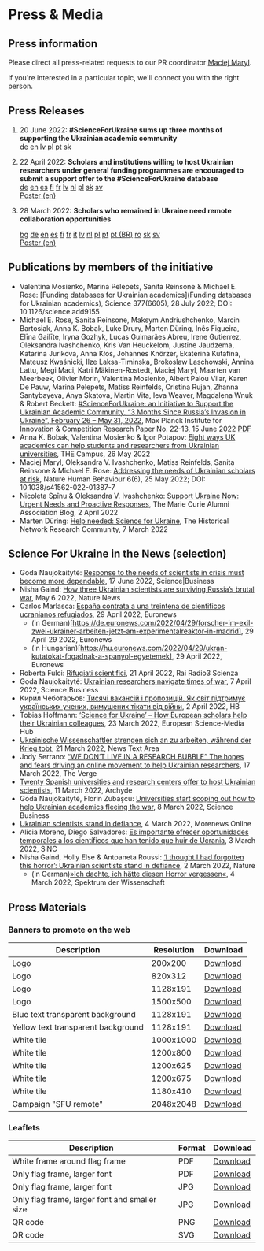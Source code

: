 # Press & Media

## Press information

Please direct all press-related requests to our PR coordinator [Maciej Maryl](/cdn-cgi/l/email-protection#5424263127271427373d313a3731323b26213f26353d3a317a3121).

If you're interested in a particular topic, we'll connect you with the right person.

## Press Releases

1. 20 June 2022: **#ScienceForUkraine sums up three months of supporting the Ukrainian academic community** \
[de](https://drive.google.com/file/d/1yVFVg7yfHWF-UoNqOgPs9SHDAGswHAMd/view?usp=sharing)  [en](https://drive.google.com/file/d/152CZWiBF7zVFScmA8h0An6i73LkxYXUs/view?usp=sharing) [lv](https://drive.google.com/file/d/1Ss7gKTRE5ymPJuX20a-lWrla024f_5J1/view?usp=sharing) [pl](https://drive.google.com/file/d/1o73sf4cHoGliLQmJ6oJzW8hMcVL3wPi-/view?usp=sharing) [pt](https://drive.google.com/file/d/1Q2yDy7cImYKA4rstAhOaiX8VvNr4Xfpl/view?usp=sharing) [sk](https://drive.google.com/file/d/1Wq14rZZDiiC249Lq5r6sfRlhoIk2-TTP/view?usp=sharing)

2.  22 April 2022: **Scholars and institutions willing to host Ukrainian researchers under general funding programmes are encouraged to submit a support offer to the #ScienceForUkraine database**  
    [de](https://drive.google.com/file/d/1ylRFeTtWSU2JHHH0sAV89dweztGuTbBT/view) [en](https://drive.google.com/file/d/16C9VW6ZiGoGdWZGTAdnbQwGR0cLkr0y_/view) [es](https://drive.google.com/file/d/1rpfF_ZkdJEPOep7FUVjOZO-jVILPgU7f/view) [fi](https://drive.google.com/file/d/1VP9KTLSFOKStq-8qCzpHyNWhTtNjyEvI/view) [fr](https://drive.google.com/file/d/1Kz53JwRSKS5KB2P4Ej3u7_7et2bFH8BQ/view) [lv](https://drive.google.com/file/d/1ntQ4DlpXEBOQJYR_4fKSl7tG75v6qBwK/view) [nl](https://drive.google.com/file/d/1UEOYj9gzUUOyeGRAqOQF9ltCvMJULMY4/view) [pl](https://drive.google.com/file/d/13tpBTePS2pV9LzII4doIPi6rYKjMrh14/view) [sk](https://drive.google.com/file/d/1AcXevJ1eJMw8etDDuKFmEch2FqhUV97H/view) [sv](https://drive.google.com/file/d/132yzzPGDnYhKZaEQUQCfGNGC6Om23jGv/view)  
    [Poster (en)](https://drive.google.com/file/d/1GovFGM97Dzn2Eubhbc-WWUw61KDOqMRx/view)
    
3.  28 March 2022: **Scholars who remained in Ukraine need remote collaboration opportunities**
    
    [bg](https://drive.google.com/file/d/1GakVdAq0vjfzqM1MnUHjPLznh-SDXOup/view) [de](https://drive.google.com/file/d/1507uOS5L3LL6E78AAmdQ_7pdvscRdbwR/view) [en](https://drive.google.com/file/d/1KIO96sfir9oPkVOOKtxXzzx4iPr2_d_-/view) [es](https://drive.google.com/file/d/1TpErt34hjjJOHJyVa6oNk8EsgDUEqfbe/view) [fi](https://drive.google.com/file/d/1NeQx-81oLHqbighVp_8q4H-kC6nqd8No/view) [fr](https://drive.google.com/file/d/1b2OnLFguaGYuyHsoC0yRbAhYRYZ155xR/view) [it](https://drive.google.com/file/d/1C8lhKChKZBITGIto0ouVZsynuzMIKruW/view) [lv](https://drive.google.com/file/d/1kh7MWZg1Z3-moSHkdGkYK80ZWgsGvT1f/view) [nl](https://drive.google.com/file/d/1LBAwGBhCp5w1rt2_COQElCt-p2y-nOzB/view) [pl](https://drive.google.com/file/d/1Mfu_-E6qrsPQp9LkdVuiflp9yB9HBNEN/view) [pt](https://drive.google.com/file/d/1mSeFWui_x-DzngDPO-KHor41d_ltPydu/view) [pt (BR)](https://drive.google.com/file/d/1N4T1mjAiYM_2RN3ojvKhIuPt-jAQfiJU/view) [ro](https://drive.google.com/file/d/1Gbyi0pqutmMq1ki2pfy9lFm6eEL5x-Ff/view) [sk](https://drive.google.com/file/d/1R7PyQmrzu5TDzfVRo-cSqLZNlwYrKBNj/view) [sv](https://drive.google.com/file/d/1PqEt7uh7RJLrvX8ALx4NTrJviXn5E6kY/view)  
    [Poster (en)](https://drive.google.com/file/d/1r-Yh5q4lqYxNtSOwJwD2ccO3EljFZTt6/view)
    

## Publications by members of the initiative
- Valentina Mosienko, Marina Pelepets, Sanita Reinsone & Michael E. Rose: [Funding databases for Ukrainian academics](Funding databases for Ukrainian academics), Science 377(6605), 28 July 2022; DOI: 10.1126/science.add9155
- Michael E. Rose, Sanita Reinsone, Maksym Andriushchenko, Marcin Bartosiak, Anna K. Bobak, Luke Drury, Marten Düring, Inês Figueira, Elīna Gailīte, Iryna Gozhyk, Lucas Guimarães Abreu, Irene Gutierrez, Oleksandra Ivashchenko, Kris Van Heuckelom, Justine Jaudzema, Katarina Jurikova, Anna Kłos, Johannes Knörzer, Ekaterina Kutafina, Mateusz Kwaśnicki, Ilze Ļaksa-Timinska, Brokoslaw Laschowski, Annina Lattu, Megi Maci, Katri Mäkinen-Rostedt, Maciej Maryl, Maarten van Meerbeek, Olivier Morin, Valentina Mosienko, Albert Palou Vilar, Karen De Pauw, Marina Pelepets, Matiss Reinfelds, Cristina Rujan, Zhanna Santybayeva, Anya Skatova, Martin Vita, Ieva Weaver, Magdalena Wnuk & Robert Beckett: [#ScienceForUkraine: an Initiative to Support the Ukrainian Academic Community. “3 Months Since Russia’s Invasion in Ukraine”, February 26 – May 31, 2022](https://papers.ssrn.com/abstract=4139263), Max Planck Institute for Innovation & Competition Research Paper No. 22-13, 15 June 2022 [PDF](https://drive.google.com/file/d/1es1ElUCTPk3MctVb_q5qbOH6SA2Vu4Mo/view?usp=sharing)
- Anna K. Bobak, Valentina Mosienko & Igor Potapov: [Eight ways UK academics can help students and researchers from Ukrainian universities](https://www.timeshighereducation.com/campus/eight-ways-uk-academics-can-help-students-and-researchers-ukrainian-universities), THE Campus, 26 May 2022
- Maciej Maryl, Oleksandra V. Ivashchenko, Matiss Reinfelds, Sanita Reinsone & Michael E. Rose: [Addressing the needs of Ukrainian scholars at risk](https://www.nature.com/articles/s41562-022-01387-7), Nature Human Behaviour 6(6), 25 May 2022; DOI: 10.1038/s41562-022-01387-7
- Nicoleta Spînu & Oleksandra V. Ivashchenko: [Support Ukraine Now: Urgent Needs and Proactive Responses](https://medium.com/marie-curie-alumni/support-ukraine-now-urgent-needs-and-proactive-responses-975b622ea6d8), The Marie Curie Alumni Association Blog, 2 April 2022
- Marten Düring: [Help needed: Science for Ukraine](https://historicalnetworkresearch.org/help-needed-science-for-ukraine/), The Historical Network Research Community, 7 March 2022

## Science For Ukraine in the News (selection)

- Goda Naujokaitytė: [Response to the needs of scientists in crisis must become more dependable](https://sciencebusiness.net/news/response-needs-scientists-crisis-must-become-more-dependable), 17 June 2022, Science|Business
- Nisha Gaind: [How three Ukrainian scientists are surviving Russia’s brutal war](https://www.nature.com/articles/d41586-022-01272-3), May 6 2022, Nature News
- Carlos Marlasca: [España contrata a una treintena de cientificos ucranianos refugiados](https://es.euronews.com/2022/04/29/espana-contrata-a-una-treintena-de-cientificos-ucranianos-refugiados), 29 April 2022, Euronews
    - (in German)[https://de.euronews.com/2022/04/29/forscher-im-exil-zwei-ukrainer-arbeiten-jetzt-am-experimentalreaktor-in-madrid], 29 April 29 2022, Euronews
    - (in Hungarian)[https://hu.euronews.com/2022/04/29/ukran-kutatokat-fogadnak-a-spanyol-egyetemek], 29 April 2022, Euronews
- Roberta Fulci: [Rifugiati scientifici](https://www.raiplaysound.it/audio/2022/04/Radio3-Scienza-del-21042022-6866632c-2889-41c2-99b3-435d82ea172c.html), 21 April 2022, Rai Radio3 Scienza
- Goda Naujokaitytė: [Ukrainian researchers navigate times of war](https://sciencebusiness.net/news/ukrainian-researchers-navigate-times-war), 7 April 2022, Science|Business
- Кирил Чеботарьов: [Тисячі вакансій і пропозицій. Як світ підтримує українських учених, вимушених тікати від війни](https://techno.nv.ua/ukr/popscience/vakansiji-ta-propoziciji-dlya-ukrajinskih-vchenih-yak-dopomagaye-proekt-scienceforukraine-50230240.html), 2 April 2022, НВ
- Tobias Hoffmann: [‘Science for Ukraine’ – How European scholars help their Ukrainian colleagues](https://sciencemediahub.eu/2022/03/23/science-for-ukraine-how-european-scholars-help-their-ukrainian-colleagues/), 23 March 2022, European Science-Media Hub
- [Ukrainische Wissenschaftler strengen sich an zu arbeiten, während der Krieg tobt](https://newstextarea.com/deutsch/ukrainische-wissenschaftler-strengen-sich-an-zu-arbeiten-wahrend-der-krieg-tobt/), 21 March 2022, News Text Area
- Jody Serrano: [“WE DON’T LIVE IN A RESEARCH BUBBLE” The hopes and fears driving an online movement to help Ukrainian researchers](https://www.theverge.com/2022/3/17/22979250/ukraine-scientists-international-resources-war), 17 March 2022, The Verge
- [Twenty Spanish universities and research centers offer to host Ukrainian scientists](https://www.archyde.com/twenty-spanish-universities-and-research-centers-offer-to-host-ukrainian-scientists/), 11 March 2022, Archyde
- Goda Naujokaitytė, Florin Zubașcu: [Universities start scoping out how to help Ukrainian academics fleeing the war](https://sciencebusiness.net/news/universities-start-scoping-out-how-help-ukrainian-academics-fleeing-war), 8 March 2022, Science Business
- [Ukrainian scientists stand in defiance](https://morenewsonline.com/ukrainian-scientists-stand-in-defiance/), 4 March 2022, Morenews Online
- Alicia Moreno, Diego Salvadores: [Es importante ofrecer oportunidades temporales a los científicos que han tenido que huir de Ucrania](https://www.agenciasinc.es/Entrevistas/Es-importante-ofrecer-oportunidades-temporales-a-los-cientificos-que-han-tenido-que-huir-de-Ucrania), 3 March 2022, SiNC
- Nisha Gaind, Holly Else & Antoaneta Roussi: [‘I thought I had forgotten this horror’: Ukrainian scientists stand in defiance](https://www.nature.com/articles/d41586-022-00621-6), 2 March 2022, Nature
    - (in German)[»Ich dachte, ich hätte diesen Horror vergessen«](https://www.spektrum.de/news/krieg-in-der-ukraine-ich-dachte-ich-haette-diesen-horror-vergessen/1994932), 4 March 2022, Spektrum der Wissenschaft

## Press Materials

### Banners to promote on the web

| Description | Resolution | Download |
| --- | --- | --- |
| Logo | 200x200 | [Download](/media/ScienceForUkraine-200x200px.png) |
| Logo | 820x312 | [Download](/media/ScienceForUkraineFB-820x312px.png) |
| Logo | 1128x191 | [Download](/media/ScienceForUkraineLkd-1128x191px.png) |
| Logo | 1500x500 | [Download](/media/ScienceForUkraineTW-1500x500px.png) |
| Blue text transparent background | 1128x191 | [Download](/media/ScienceForUkraine-1128x191px-blue.png) |
| Yellow text transparent background | 1128x191 | [Download](/media/ScienceForUkraine-1128x191px-yellow.png) |
| White tile | 1000x1000 | [Download](/media/TILE%2001.jpg) |
| White tile | 1200x800 | [Download](/media/TILE%2002.png) |
| White tile | 1200x625 | [Download](/media/TILE%2003.jpg) |
| White tile | 1200x675 | [Download](/media/TILE%2004.jpg) |
| White tile | 1180x410 | [Download](/media/TILE%2005.png) |
| Campaign "SFU remote" | 2048x2048 | [Download](/media/RemoteSFU_web.jpeg) |

### Leaflets

| Description | Format | Download |
| --- | --- | --- |
| White frame around flag frame | PDF | [Download](/media/BLEEDS.pdf) |
| Only flag frame, larger font | PDF | [Download](/media/TEXT.pdf) |
| Only flag frame, larger font | JPG | [Download](/media/WEB.jpg) |
| Only flag frame, larger font and smaller size | JPG | [Download](/media/WEB%20SMALL.jpg) |
| QR code | PNG | [Download](/media/QR.png) |
| QR code | SVG | [Download](/media/QR.svg) |
